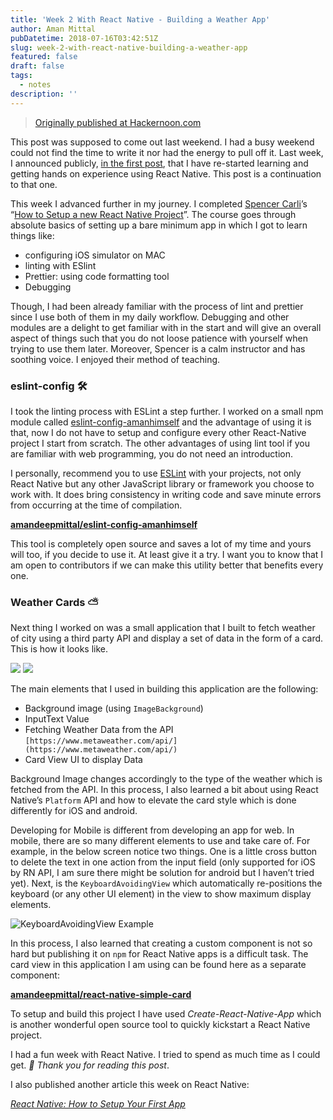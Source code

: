 ```yaml
---
title: 'Week 2 With React Native - Building a Weather App'
author: Aman Mittal
pubDatetime: 2018-07-16T03:42:51Z
slug: week-2-with-react-native-building-a-weather-app
featured: false
draft: false
tags:
  - notes
description: ''
---
```


> [Originally published at Hackernoon.com](https://medium.com/hackernoon/week-2-with-react-native-building-a-weather-app-ca50fcfcb1e1)

This post was supposed to come out last weekend. I had a busy weekend could not find the time to write it nor had the energy to pull off it. Last week, I announced publicly, [in the first post](https://medium.com/@amanhimself/starting-over-with-react-native-aff0dbdf5909), that I have re-started learning and getting hands on experience using React Native. This post is a continuation to that one.

This week I advanced further in my journey. I completed [Spencer Carli](https://medium.com/u/1ec17560bf99)’s “[How to Setup a new React Native Project](https://learn.handlebarlabs.com/courses/enrolled/253279)”. The course goes through absolute basics of setting up a bare minimum app in which I got to learn things like:

- configuring iOS simulator on MAC
- linting with ESlint
- Prettier: using code formatting tool
- Debugging

Though, I had been already familiar with the process of lint and prettier since I use both of them in my daily workflow. Debugging and other modules are a delight to get familiar with in the start and will give an overall aspect of things such that you do not loose patience with yourself when trying to use them later. Moreover, Spencer is a calm instructor and has soothing voice. I enjoyed their method of teaching.

### eslint-config 🛠

I took the linting process with ESLint a step further. I worked on a small npm module called [eslint-config-amanhimself](https://www.npmjs.com/package/eslint-config-amanhimself) and the advantage of using it is that, now I do not have to setup and configure every other React-Native project I start from scratch. The other advantages of using lint tool if you are familiar with web programming, you do not need an introduction.

I personally, recommend you to use [ESLint](https://eslint.org/) with your projects, not only React Native but any other JavaScript library or framework you choose to work with. It does bring consistency in writing code and save minute errors from occurring at the time of compilation.

[**amandeepmittal/eslint-config-amanhimself**](https://github.com/amandeepmittal/eslint-config-amanhimself)

This tool is completely open source and saves a lot of my time and yours will too, if you decide to use it. At least give it a try. I want you to know that I am open to contributors if we can make this utility better that benefits every one.

### Weather Cards ⛅️

Next thing I worked on was a small application that I built to fetch weather of city using a third party API and display a set of data in the form of a card. This is how it looks like.

![](https://i.imgur.com/XPIOrxO.png)
![](https://i.imgur.com/5rz4eNi.png)

The main elements that I used in building this application are the following:

- Background image (using `ImageBackground`)
- InputText Value
- Fetching Weather Data from the API `[https://www.metaweather.com/api/](https://www.metaweather.com/api/)`
- Card View UI to display Data

Background Image changes accordingly to the type of the weather which is fetched from the API. In this process, I also learned a bit about using React Native’s `Platform` API and how to elevate the card style which is done differently for iOS and android.

Developing for Mobile is different from developing an app for web. In mobile, there are so many different elements to use and take care of. For example, in the below screen notice two things. One is a little cross button to delete the text in one action from the input field (only supported for iOS by RN API, I am sure there might be solution for android but I haven’t tried yet). Next, is the `KeyboardAvoidingView` which automatically re-positions the keyboard (or any other UI element) in the view to show maximum display elements.

![KeyboardAvoidingView Example](https://i.imgur.com/a81AmEV.gif)

In this process, I also learned that creating a custom component is not so hard but publishing it on `npm` for React Native apps is a difficult task. The card view in this application I am using can be found here as a separate component:

[**amandeepmittal/react-native-simple-card**](https://github.com/amandeepmittal/react-native-simple-card)

To setup and build this project I have used _Create-React-Native-App_ which is another wonderful open source tool to quickly kickstart a React Native project.

I had a fun week with React Native. I tried to spend as much time as I could get. _🙏 Thank you for reading this post_.

I also published another article this week on React Native:

[_React Native: How to Setup Your First App_](https://medium.com/@amanhimself/react-native-how-to-setup-your-first-app-a36c450a8a2f)
